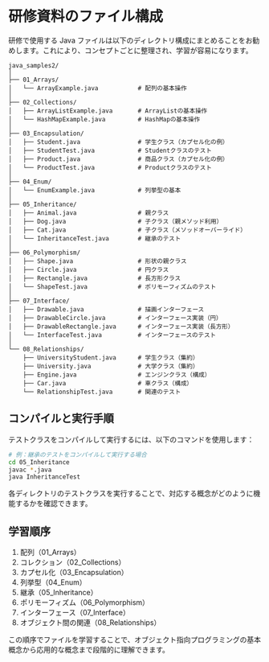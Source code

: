 # 研修資料のファイル構成

研修で使用する Java ファイルは以下のディレクトリ構成にまとめることをお勧めします。これにより、コンセプトごとに整理され、学習が容易になります。

```
java_samples2/
│
├── 01_Arrays/
│   └── ArrayExample.java           # 配列の基本操作
│
├── 02_Collections/
│   ├── ArrayListExample.java       # ArrayListの基本操作
│   └── HashMapExample.java         # HashMapの基本操作
│
├── 03_Encapsulation/
│   ├── Student.java                # 学生クラス（カプセル化の例）
│   ├── StudentTest.java            # Studentクラスのテスト
│   ├── Product.java                # 商品クラス（カプセル化の例）
│   └── ProductTest.java            # Productクラスのテスト
│
├── 04_Enum/
│   └── EnumExample.java            # 列挙型の基本
│
├── 05_Inheritance/
│   ├── Animal.java                 # 親クラス
│   ├── Dog.java                    # 子クラス（親メソッド利用）
│   ├── Cat.java                    # 子クラス（メソッドオーバーライド）
│   └── InheritanceTest.java        # 継承のテスト
│
├── 06_Polymorphism/
│   ├── Shape.java                  # 形状の親クラス
│   ├── Circle.java                 # 円クラス
│   ├── Rectangle.java              # 長方形クラス
│   └── ShapeTest.java              # ポリモーフィズムのテスト
│
├── 07_Interface/
│   ├── Drawable.java               # 描画インターフェース
│   ├── DrawableCircle.java         # インターフェース実装（円）
│   ├── DrawableRectangle.java      # インターフェース実装（長方形）
│   └── InterfaceTest.java          # インターフェースのテスト
│
└── 08_Relationships/
    ├── UniversityStudent.java      # 学生クラス（集約）
    ├── University.java             # 大学クラス（集約）
    ├── Engine.java                 # エンジンクラス（構成）
    ├── Car.java                    # 車クラス（構成）
    └── RelationshipTest.java       # 関連のテスト
```

## コンパイルと実行手順

テストクラスをコンパイルして実行するには、以下のコマンドを使用します：

```bash
# 例：継承のテストをコンパイルして実行する場合
cd 05_Inheritance
javac *.java
java InheritanceTest
```

各ディレクトリのテストクラスを実行することで、対応する概念がどのように機能するかを確認できます。

## 学習順序

1. 配列（01_Arrays）
2. コレクション（02_Collections）
3. カプセル化（03_Encapsulation）
4. 列挙型（04_Enum）
5. 継承（05_Inheritance）
6. ポリモーフィズム（06_Polymorphism）
7. インターフェース（07_Interface）
8. オブジェクト間の関連（08_Relationships）

この順序でファイルを学習することで、オブジェクト指向プログラミングの基本概念から応用的な概念まで段階的に理解できます。
